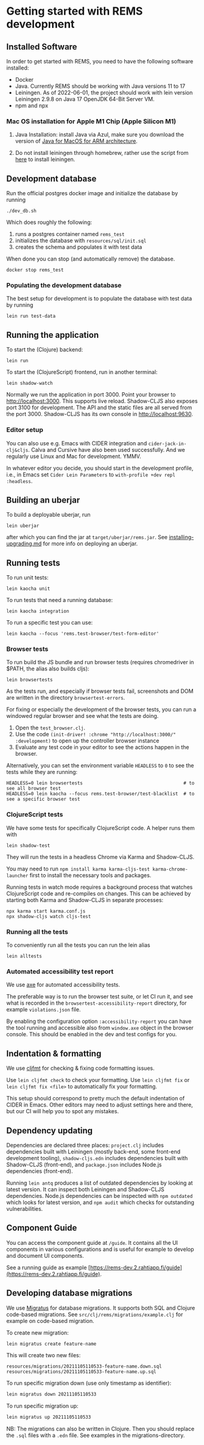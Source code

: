 # Getting started with REMS development

## Installed Software

In order to get started with REMS, you need to have the following software installed:

   - Docker
   - Java. Currently REMS should be working with Java versions 11 to 17
   - Leiningen. As of 2022-06-01, the project should work with lein version Leiningen 2.9.8 on Java 17 OpenJDK 64-Bit Server VM.
   - npm and npx

### Mac OS installation for Apple M1 Chip (Apple Silicon M1)

1. Java Installation: install Java via Azul, make sure you download the version of [Java for MacOS for ARM architecture](https://www.azul.com/downloads/zulu-community/?os=macos&architecture=arm-64-bit&package=jdk).
 
2. Do not install leiningen through homebrew, rather use the script from [here](https://purelyfunctional.tv/guide/how-to-install-clojure/#mac-leiningen) to install leiningen.

## Development database

Run the official postgres docker image and initialize the database by running

```
./dev_db.sh
```

Which does roughly the following:

1. runs a postgres container named `rems_test`
2. initializes the database with `resources/sql/init.sql`
3. creates the schema and populates it with test data

When done you can stop (and automatically remove) the database.

```
docker stop rems_test
```

### Populating the development database

The best setup for development is to populate the database with test data by running

```
lein run test-data
```

## Running the application

To start the (Clojure) backend:

```
lein run
```

To start the (ClojureScript) frontend, run in another terminal:

```
lein shadow-watch
```

Normally we run the application in port 3000. Point your browser to <http://localhost:3000>.
This supports live reload. Shadow-CLJS also exposes port 3100 for development.
The API and the static files are all served from the port 3000.
Shadow-CLJS has its own console in <http://localhost:9630>.

### Editor setup

You can also use e.g. Emacs with CIDER integration and `cider-jack-in-clj&cljs`. Calva and Cursive have also been used successfully. And we regularly use Linux and Mac for development. YMMV.

In whatever editor you decide, you should start in the development profile, i.e., in Emacs set `Cider Lein Parameters` to `with-profile +dev repl :headless`.

## Building an uberjar

To build a deployable uberjar, run

```
lein uberjar
```

after which you can find the jar at `target/uberjar/rems.jar`. See [installing-upgrading.md](installing-upgrading.md) for more info on deploying an uberjar.

## Running tests

To run unit tests:

```
lein kaocha unit
```

To run tests that need a running database:

```
lein kaocha integration
```

To run a specific test you can use:

```
lein kaocha --focus 'rems.test-browser/test-form-editor'
```

### Browser tests

To run build the JS bundle and run browser tests (requires chromedriver in $PATH, the alias also builds cljs):

```
lein browsertests
```

As the tests run, and especially if browser tests fail, screenshots and DOM are written in the directory `browsertest-errors`.

For fixing or especially the development of the browser tests, you can run a windowed regular browser and see what the tests are doing.

1. Open the `test_browser.clj`.
2. Use the code `(init-driver! :chrome "http://localhost:3000/" :development)` to open up the controller browser instance
3. Evaluate any test code in your editor to see the actions happen in the browser.

Alternatively, you can set the environment variable `HEADLESS` to `0` to see the tests while they are running:

```
HEADLESS=0 lein browsertests                                     # to see all browser test
HEADLESS=0 lein kaocha --focus rems.test-browser/test-blacklist  # to see a specific browser test
```

### ClojureScript tests

We have some tests for specifically ClojureScript code. A helper runs them with

```
lein shadow-test
```

They will run the tests in a headless Chrome via Karma and Shadow-CLJS.

You may need to run `npm install karma karma-cljs-test karma-chrome-launcher` first to install the necessary tools and packages.

Running tests in watch mode requires a background process that watches ClojureScript code and re-compiles on changes. This can be achieved by starting both Karma and Shadow-CLJS in separate processes:

```
npx karma start karma.conf.js
npx shadow-cljs watch cljs-test
```

### Running all the tests

To conveniently run all the tests you can run the lein alias

```
lein alltests
```

### Automated accessibility test report

We use [axe](https://www.deque.com/axe/) for automated accessibility tests.

The preferable way is to run the browser test suite, or let CI run it, and see what is recorded in the `browsertest-accessibility-report` directory, for example `violations.json` file.

By enabling the configuration option `:accessibility-report` you can have the tool running and accessible also from `window.axe` object in the browser console. This should be enabled in the dev and test configs for you.

## Indentation & formatting

We use [cljfmt](https://github.com/weavejester/cljfmt) for checking & fixing code formatting issues.

Use `lein cljfmt check` to check your formatting. Use `lein cljfmt
fix` or `lein cljfmt fix <file>` to automatically fix your formatting.

This setup should correspond to pretty much the default indentation of CIDER in Emacs. Other editors may need to adjust settings here and there, but our CI will help you to spot any mistakes.

## Dependency updating

Dependencies are declared three places: `project.clj` includes dependencies built with Leiningen (mostly back-end, some front-end development tooling), `shadow-cljs.edn` includes dependencies built with Shadow-CLJS (front-end), and `package.json` includes Node.js dependencies (front-end).

Running `lein antq` produces a list of outdated dependencies by looking at latest version. It can inspect both Leiningen and Shadow-CLJS dependencies. Node.js dependencies can be inspected with `npm outdated` which looks for latest version, and `npm audit` which checks for outstanding vulnerabilities.

## Component Guide

You can access the component guide at `/guide`. It contains all the UI
components in various configurations and is useful for example to develop and document UI components.

See a running guide as example [https://rems-dev.2.rahtiapp.fi/guide](https://rems-dev.2.rahtiapp.fi/guide).

## Developing database migrations

We use [Migratus](https://github.com/yogthos/migratus) for database migrations. It supports both SQL and Clojure code-based migrations. See `src/clj/rems/migrations/example.clj` for example on code-based migration.

To create new migration:

```sh
lein migratus create feature-name
```

This will create two new files:
```
resources/migrations/20211105110533-feature-name.down.sql
resources/migrations/20211105110533-feature-name.up.sql
```

To run specific migration down (use only timestamp as identifier):
```sh
lein migratus down 20211105110533
```

To run specific migration up:
```sh
lein migratus up 20211105110533
```

NB: The migrations can also be written in Clojure. Then you should replace the `.sql` files with a `.edn` file. See examples in the migrations-directory.
